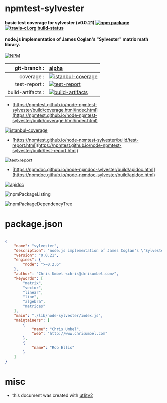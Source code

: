 # npmtest-sylvester

#### basic test coverage for  sylvester (v0.0.21)  [![npm package](https://img.shields.io/npm/v/npmtest-sylvester.svg?style=flat-square)](https://www.npmjs.org/package/npmtest-sylvester) [![travis-ci.org build-status](https://api.travis-ci.org/npmtest/node-npmtest-sylvester.svg)](https://travis-ci.org/npmtest/node-npmtest-sylvester)

#### node.js implementation of James Coglan's "Sylvester" matrix math library.

[![NPM](https://nodei.co/npm/sylvester.png?downloads=true&downloadRank=true&stars=true)](https://www.npmjs.com/package/sylvester)

| git-branch : | [alpha](https://github.com/npmtest/node-npmtest-sylvester/tree/alpha)|
|--:|:--|
| coverage : | [![istanbul-coverage](https://npmtest.github.io/node-npmtest-sylvester/build/coverage.badge.svg)](https://npmtest.github.io/node-npmtest-sylvester/build/coverage.html/index.html)|
| test-report : | [![test-report](https://npmtest.github.io/node-npmtest-sylvester/build/test-report.badge.svg)](https://npmtest.github.io/node-npmtest-sylvester/build/test-report.html)|
| build-artifacts : | [![build-artifacts](https://npmtest.github.io/node-npmtest-sylvester/glyphicons_144_folder_open.png)](https://github.com/npmtest/node-npmtest-sylvester/tree/gh-pages/build)|

- [https://npmtest.github.io/node-npmtest-sylvester/build/coverage.html/index.html](https://npmtest.github.io/node-npmtest-sylvester/build/coverage.html/index.html)

[![istanbul-coverage](https://npmtest.github.io/node-npmtest-sylvester/build/screenCapture.buildCi.browser.%252Ftmp%252Fbuild%252Fcoverage.lib.html.png)](https://npmtest.github.io/node-npmtest-sylvester/build/coverage.html/index.html)

- [https://npmtest.github.io/node-npmtest-sylvester/build/test-report.html](https://npmtest.github.io/node-npmtest-sylvester/build/test-report.html)

[![test-report](https://npmtest.github.io/node-npmtest-sylvester/build/screenCapture.buildCi.browser.%252Ftmp%252Fbuild%252Ftest-report.html.png)](https://npmtest.github.io/node-npmtest-sylvester/build/test-report.html)

- [https://npmdoc.github.io/node-npmdoc-sylvester/build/apidoc.html](https://npmdoc.github.io/node-npmdoc-sylvester/build/apidoc.html)

[![apidoc](https://npmdoc.github.io/node-npmdoc-sylvester/build/screenCapture.buildCi.browser.%252Ftmp%252Fbuild%252Fapidoc.html.png)](https://npmdoc.github.io/node-npmdoc-sylvester/build/apidoc.html)

![npmPackageListing](https://npmtest.github.io/node-npmtest-sylvester/build/screenCapture.npmPackageListing.svg)

![npmPackageDependencyTree](https://npmtest.github.io/node-npmtest-sylvester/build/screenCapture.npmPackageDependencyTree.svg)



# package.json

```json

{
    "name": "sylvester",
    "description": "node.js implementation of James Coglan's \"Sylvester\" matrix math library.",
    "version": "0.0.21",
    "engines": {
        "node": ">=0.2.6"
    },
    "author": "Chris Umbel <chris@chrisumbel.com>",
    "keywords": [
        "matrix",
        "vector",
        "linear",
        "line",
        "algebra",
        "matrices"
    ],
    "main": "./lib/node-sylvester/index.js",
    "maintainers": [
        {
            "name": "Chris Umbel",
            "web": "http://www.chrisumbel.com"
        },
        {
            "name": "Rob Ellis"
        }
    ]
}
```



# misc
- this document was created with [utility2](https://github.com/kaizhu256/node-utility2)
